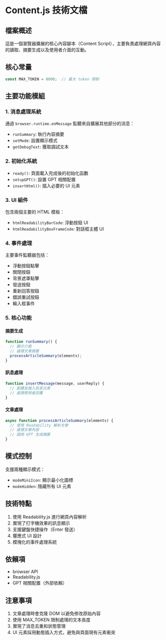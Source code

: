 # Content.js 技術文檔

## 檔案概述

這是一個瀏覽器擴展的核心內容腳本（Content Script），主要負責處理網頁內容的讀取、摘要生成以及使用者介面的互動。

## 核心常量

```javascript
const MAX_TOKEN = 8000;  // 最大 token 限制
```

## 主要功能模組

### 1. 消息處理系統

通過 `browser.runtime.onMessage` 監聽來自擴展其他部分的消息：

- `runSummary`: 執行內容摘要
- `setMode`: 設置顯示模式
- `getDebugText`: 獲取調試文本

### 2. 初始化系統

- `ready()`: 頁面載入完成後的初始化函數
- `setupGPT()`: 設置 GPT 相關配置
- `insertHtml()`: 插入必要的 UI 元素

### 3. UI 組件

包含兩個主要的 HTML 模板：
- `htmlReadabilityBarCode`: 浮動按鈕 UI
- `htmlReadabilityBoxFrameCode`: 對話框主體 UI

### 4. 事件處理

主要事件監聽器包括：
- 浮動按鈕點擊
- 關閉按鈕
- 背景遮罩點擊
- 發送按鈕
- 重新回答按鈕
- 錯誤重試按鈕
- 輸入框事件

### 5. 核心功能

#### 摘要生成
```javascript
function runSummary() {
  // 顯示介面
  // 處理文章摘要
  processArticleSummary(elements);
}
```

#### 訊息處理
```javascript
function insertMessage(message, userReply) {
  // 創建並插入訊息元素
  // 處理使用者回覆
}
```

#### 文章處理
```javascript
async function processArticleSummary(elements) {
  // 使用 Readability 解析文章
  // 處理文章內容
  // 調用 GPT 生成摘要
}
```

## 模式控制

支援兩種顯示模式：
- `modeMiniIcon`: 顯示最小化圖標
- `modeHidden`: 隱藏所有 UI 元素

## 技術特點

1. 使用 Readability.js 進行網頁內容解析
2. 實現了打字機效果的訊息顯示
3. 支援鍵盤快捷操作（Enter 發送）
4. 響應式 UI 設計
5. 模塊化的事件處理系統

## 依賴項

- browser API
- Readability.js
- GPT 相關配置（外部依賴）

## 注意事項

1. 文章處理時會克隆 DOM 以避免修改原始內容
2. 使用 MAX_TOKEN 限制處理的文本長度
3. 實現了消息去重和狀態管理
4. UI 元素採用動態插入方式，避免與頁面現有元素衝突